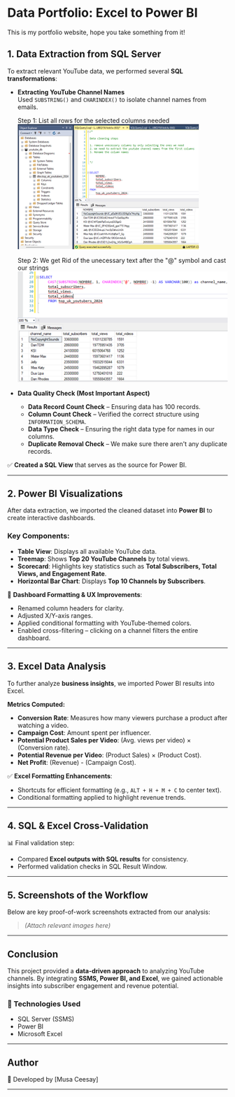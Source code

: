 # Data Portfolio: Excel to Power BI


This is my portfolio website, hope you take something from it!

## **1. Data Extraction from SQL Server**
To extract relevant YouTube data, we performed several **SQL transformations**:

- **Extracting YouTube Channel Names**  
  Used `SUBSTRING()` and `CHARINDEX()` to isolate channel names from emails.
  
  Step 1: List all rows for the selected columns needed
  ![Necessary-columns](assets/images/1_All_columns_needed.png)

  Step 2: We get Rid of the unecessary text after the "@" symbol and cast our strings
  ![Cast-String_name](assets/images/2_cast_string_channel_name.png)
  
- **Data Quality Check (Most Important Aspect)**
  - **Data Record Count Check** – Ensuring data has 100 records.
  - **Column Count Check** – Verified the correct structure using `INFORMATION_SCHEMA`.
  - **Data Type Check** – Ensuring the right data type for names in our columns.
  - **Duplicate Removal Check** – We make sure there aren't any duplicate records.
  
✅ **Created a SQL View** that serves as the source for Power BI.

---

## **2. Power BI Visualizations**
After data extraction, we imported the cleaned dataset into **Power BI** to create interactive dashboards.  

### **Key Components**:
- **Table View**: Displays all available YouTube data.
- **Treemap**: Shows **Top 20 YouTube Channels** by total views.
- **Scorecard**: Highlights key statistics such as **Total Subscribers, Total Views, and Engagement Rate**.
- **Horizontal Bar Chart**: Displays **Top 10 Channels by Subscribers**.

🎨 **Dashboard Formatting & UX Improvements**:
- Renamed column headers for clarity.
- Adjusted X/Y-axis ranges.
- Applied conditional formatting with YouTube-themed colors.
- Enabled cross-filtering – clicking on a channel filters the entire dashboard.

---

## **3. Excel Data Analysis**
To further analyze **business insights**, we imported Power BI results into Excel.

**Metrics Computed:**
- **Conversion Rate**: Measures how many viewers purchase a product after watching a video.
- **Campaign Cost**: Amount spent per influencer.
- **Potential Product Sales per Video**: (Avg. views per video) × (Conversion rate).
- **Potential Revenue per Video**: (Product Sales) × (Product Cost).
- **Net Profit**: (Revenue) - (Campaign Cost).

✅ **Excel Formatting Enhancements**:
- Shortcuts for efficient formatting (e.g., `ALT + H + M + C` to center text).
- Conditional formatting applied to highlight revenue trends.

---

## **4. SQL & Excel Cross-Validation**
📊 Final validation step:  
- Compared **Excel outputs with SQL results** for consistency.
- Performed validation checks in SQL Result Window.

---

## **5. Screenshots of the Workflow**
Below are key proof-of-work screenshots extracted from our analysis:

> _(Attach relevant images here)_

---

## **Conclusion**
This project provided a **data-driven approach** to analyzing YouTube channels. By integrating **SSMS, Power BI, and Excel**, we gained actionable insights into subscriber engagement and revenue potential.

### **🚀 Technologies Used**
- SQL Server (SSMS)  
- Power BI  
- Microsoft Excel  

---

## **Author**
📌 Developed by [Musa Ceesay]  

---
